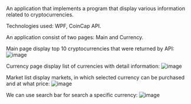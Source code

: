 An application that implements a program that display various information related to cryptocurrencies.

Technologies used: WPF, CoinCap API.

An application consist of two pages: Main and Currency. 

Main page display top 10 cryptocurrencies that were returned by API:
![image](https://user-images.githubusercontent.com/65345209/177530767-e731230a-9e74-4437-a6c2-3fa7cd827ab9.png)

Currency page display list of currencies with detail information:
![image](https://user-images.githubusercontent.com/65345209/177530994-49b48195-f978-436d-ac63-8a8b79f8ee98.png)

Market list display markets, in which selected currency can be purchased and at what price:
![image](https://user-images.githubusercontent.com/65345209/177531402-b032a2e1-8a14-41b4-be99-e1d4f6791db0.png)

We can use search bar for search a specific currency:
![image](https://user-images.githubusercontent.com/65345209/177531897-b06bb1db-2b66-423e-86a4-ce7cdda6c71b.png)
